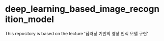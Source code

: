 # deep_learning_based_image_recognition_model
This repository is based on the lecture '딥러닝 기반의 영상 인식 모델 구현'
